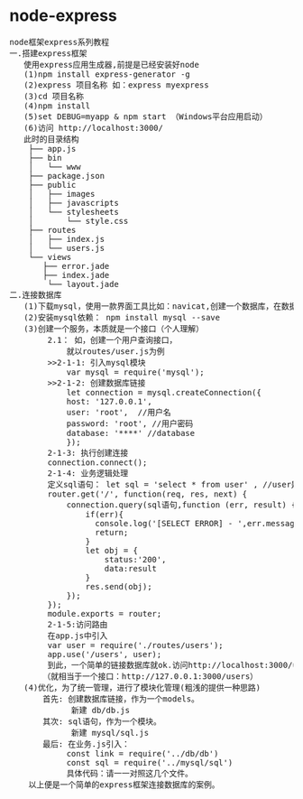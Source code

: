 # node-express
<pre>
node框架express系列教程
一.搭建express框架
   使用express应用生成器,前提是已经安装好node
   (1)npm install express-generator -g
   (2)express 项目名称 如：express myexpress
   (3)cd 项目名称
   (4)npm install
   (5)set DEBUG=myapp & npm start （Windows平台应用启动）
   (6)访问 http://localhost:3000/ 
   此时的目录结构
	├── app.js
	├── bin
	│   └── www
	├── package.json
	├── public
	│   ├── images
	│   ├── javascripts
	│   └── stylesheets
	│       └── style.css
	├── routes
	│   ├── index.js
	│   └── users.js
	└── views
	   ├── error.jade
	   ├── index.jade
	    └── layout.jade
二.连接数据库
   (1)下载mysql，使用一款界面工具比如：navicat,创建一个数据库，在数据库创建一个表
   (2)安装mysql依赖： npm install mysql --save
   (3)创建一个服务，本质就是一个接口（个人理解）
      	2.1： 如，创建一个用户查询接口，
      		就以routes/user.js为例
      	>>2-1-1: 引入mysql模块
      		var mysql = require('mysql');
      	>>2-1-2: 创建数据库链接
	  		let connection = mysql.createConnection({
			host: '127.0.0.1',
			user: 'root',  //用户名
			password: 'root', //用户密码
			database: '****' //database
			});
		2-1-3: 执行创建连接 
		connection.connect();
		2-1-4: 业务逻辑处理
		定义sql语句： let sql = 'select * from user' , //user是指查询的表名
		router.get('/', function(req, res, next) {
			connection.query(sql语句,function (err, result) {
		        if(err){
		          console.log('[SELECT ERROR] - ',err.message);
		          return;
		        }
		        let obj = {
		        	status:'200',
		        	data:result
		        }
		        res.send(obj);
			});
		});
		module.exports = router;
		2-1-5:访问路由
		在app.js中引入
		var user = require('./routes/users');
		app.use('/users', user);
		到此，一个简单的链接数据库就ok.访问http://localhost:3000/users，就可以看到返回的数据。
	   （就相当于一个接口：http://127.0.0.1:3000/users）
   (4)优化，为了统一管理，进行了模块化管理(粗浅的提供一种思路)
	   首先: 创建数据库链接，作为一个models。
	       	 新建 db/db.js
	   其次: sql语句，作为一个模块。
	         新建 mysql/sql.js
	   最后: 在业务.js引入：
	   		const link = require('../db/db')
			const sql = require('../mysql/sql')
			具体代码：请一一对照这几个文件。
	以上便是一个简单的express框架连接数据库的案例。

</pre>



